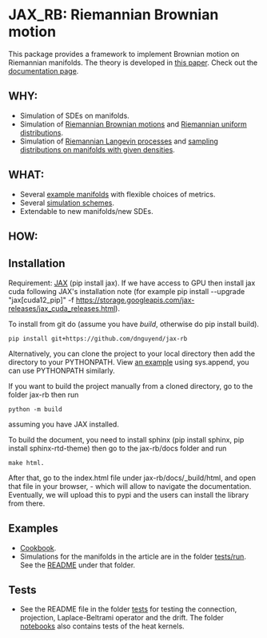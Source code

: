 # JAX_RB: Riemannian Brownian motion
This package provides a framework to implement Brownian motion on Riemannian manifolds. The theory is developed in [this paper](https://arxiv.org/abs/2406.02879).
Check out the [documentation page](https://dnguyend.github.io/jax-rb/index.html).
## WHY:
* Simulation of SDEs on manifolds.
* Simulation of [Riemannian Brownian motions](https://github.com/dnguyend/jax-rb/blob/main/examples/JAX_RB_Cookbook.ipynb) and [Riemannian uniform distributions](https://github.com/dnguyend/jax-rb/blob/main/tests/run/run_uniform.py).
* Simulation of [Riemannian Langevin processes](https://github.com/dnguyend/jax-rb/blob/main/tests/notebooks/LangevinGroup.ipynb) and [sampling distributions on manifolds with given densities](https://github.com/dnguyend/jax-rb/blob/main/tests/notebooks/LangevinStiefel.ipynb).
## WHAT:
* Several [example manifolds](https://dnguyend.github.io/jax-rb/manifolds.html) with flexible choices of metrics.
* Several [simulation schemes](https://dnguyend.github.io/jax-rb/simulation.html).
* Extendable to new manifolds/new SDEs.

## HOW:
## Installation
Requirement: [JAX](https://jax.readthedocs.io/en/latest/installation.html) (pip install jax). If we have access to GPU then install jax cuda following JAX's installation note (for example pip install --upgrade "jax[cuda12_pip]" -f https://storage.googleapis.com/jax-releases/jax_cuda_releases.html).

To install from git do (assume you have *build*, otherwise do pip install build).

```
pip install git+https://github.com/dnguyend/jax-rb
```
Alternatively, you can clone the project to your local directory then add the directory to your PYTHONPATH. View [an example](https://github.com/dnguyend/jax-rb/blob/main/tests/notebooks/test_heat_kernel.ipynb) using sys.append, you can use PYTHONPATH similarly.

If you want to build the project manually from a cloned directory, go to the folder jax-rb then run
```
python -m build
```
assuming you have JAX installed.

To build the document, you need to install sphinx (pip install sphinx, pip install sphinx-rtd-theme) then go to the jax-rb/docs folder and run 
```
make html.
```
After that, go to the index.html file under jax-rb/docs/_build/html, and open that file in your browser, - which will allow to navigate the documentation.
Eventually, we will upload this to pypi and the users can install the library from there.
## Examples
* [Cookbook](https://github.com/dnguyend/jax-rb/blob/main/examples/JAX_RB_Cookbook.ipynb).
* Simulations for the manifolds in the article are in the folder [tests/run](https://github.com/dnguyend/jax-rb/tree/main/tests/run). See the [README](https://github.com/dnguyend/jax-rb/tree/main/tests/run/README.md) under that folder.

## Tests
* See the README file in the folder [tests](https://github.com/dnguyend/jax-rb/tree/main/tests) for testing the connection, projection, Laplace-Beltrami operator and the drift. The folder [notebooks](https://github.com/dnguyend/jax-rb/tree/main/tests/notebooks) also contains tests of the heat kernels.
